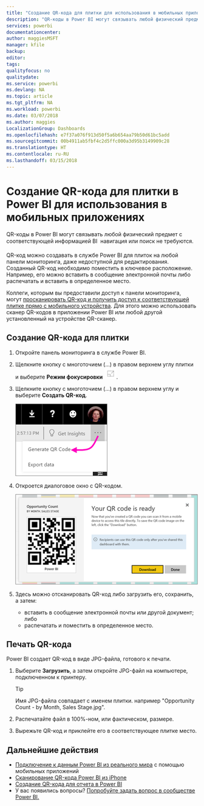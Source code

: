 ```yaml
---
title: "Создание QR-кода для плитки для использования в мобильных приложениях Power BI"
description: "QR-коды в Power BI могут связывать любой физический предмет с соответствующей информацией BI в мобильном приложении; навигация или поиск не требуются."
services: powerbi
documentationcenter: 
author: maggiesMSFT
manager: kfile
backup: 
editor: 
tags: 
qualityfocus: no
qualitydate: 
ms.service: powerbi
ms.devlang: NA
ms.topic: article
ms.tgt_pltfrm: NA
ms.workload: powerbi
ms.date: 03/07/2018
ms.author: maggies
LocalizationGroup: Dashboards
ms.openlocfilehash: e7f37a076f913d50f5a6b654aa79b50d61bc5add
ms.sourcegitcommit: 00b4911ab5fbf4c2d5ffc000a3d95b3149909c28
ms.translationtype: HT
ms.contentlocale: ru-RU
ms.lasthandoff: 03/15/2018
---
```

# <a name="create-a-qr-code-for-a-tile-in-power-bi-to-use-in-the-mobile-apps"></a>Создание QR-кода для плитки в Power BI для использования в мобильных приложениях
QR-коды в Power BI могут связывать любой физический предмет с соответствующей информацией BI &#151; навигация или поиск не требуются.

QR-код можно создавать в службе Power BI для плиток на любой панели мониторинга, даже недоступной для редактирования. Созданный QR-код необходимо поместить в ключевое расположение. Например, его можно вставить в сообщение электронной почты либо распечатать и вставить в определенное место. 

Коллеги, которым вы предоставили доступ к панели мониторинга, могут [просканировать QR-код и получить доступ к соответствующей плитке прямо с мобильного устройства](mobile-apps-qr-code.md). Для этого можно использовать сканер QR-кодов в приложении Power BI или любой другой установленный на устройстве QR-сканер.


## <a name="create-a-qr-code-for-a-tile"></a>Создание QR-кода для плитки
1. Откройте панель мониторинга в службе Power BI.
2. Щелкните кнопку с многоточием (...) в правом верхнем углу плитки и выберите **Режим фокусировки** ![](media/service-create-qr-code-for-tile/fullscreen-icon.jpg).
3. Щелкните кнопку с многоточием (...) в правом верхнем углу и выберите **Создать QR-код**. 
   
    ![](media/service-create-qr-code-for-tile/power-bi-create-qr-code-tile.png)
4. Откроется диалоговое окно с QR-кодом. 
   
    ![](media/service-create-qr-code-for-tile/pbi_qrcode_opportunity_count.png)
5. Здесь можно отсканировать QR-код либо загрузить его, сохранить, а затем: 
   
   * вставить в сообщение электронной почты или другой документ; либо 
   * распечатать и поместить в определенное место. 

## <a name="print-the-qr-code"></a>Печать QR-кода
Power BI создает QR-код в виде JPG-файла, готового к печати. 

1. Выберите **Загрузить**, а затем откройте JPG-файл на компьютере, подключенном к принтеру.  
   
   > [!TIP]
   > Имя JPG-файла совпадает с именем плитки. например "Opportunity Count - by Month, Sales Stage.jpg".
   > 
   > 
2. Распечатайте файл в 100%-ном, или фактическом, размере.  
3. Вырежьте QR-код и приклейте его в соответствующее плитке место. 

## <a name="next-steps"></a>Дальнейшие действия
* [Подключение к данным Power BI из реального мира](mobile-apps-data-in-real-world-context.md) с помощью мобильных приложений
* [Сканирование QR-кода Power BI из iPhone](mobile-apps-qr-code.md)
* [Создание QR-кода для отчета в Power BI](service-create-qr-code-for-report.md)
* У вас появились вопросы? [Попробуйте задать вопрос в сообществе Power BI.](http://community.powerbi.com/)

